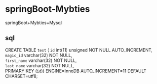 # springBoot-Mybties
springBoot+Mybties+Mysql


## sql 
CREATE TABLE `test`
(  `id` int(11) unsigned NOT NULL AUTO_INCREMENT, 
`magic_id` varchar(32) NOT NULL,  
`first_name` varchar(32) NOT NULL,  
`last_name` varchar(32) NOT NULL,  
PRIMARY KEY (`id`)) ENGINE=InnoDB AUTO_INCREMENT=11 DEFAULT CHARSET=utf8;

